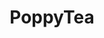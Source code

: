 ---
title: PoppyTea
crosslinks:
- kratom
- cripplingalcoholism
- quittingkratom
- keto
- Methadone
- Drugs
- Tianeptine
---